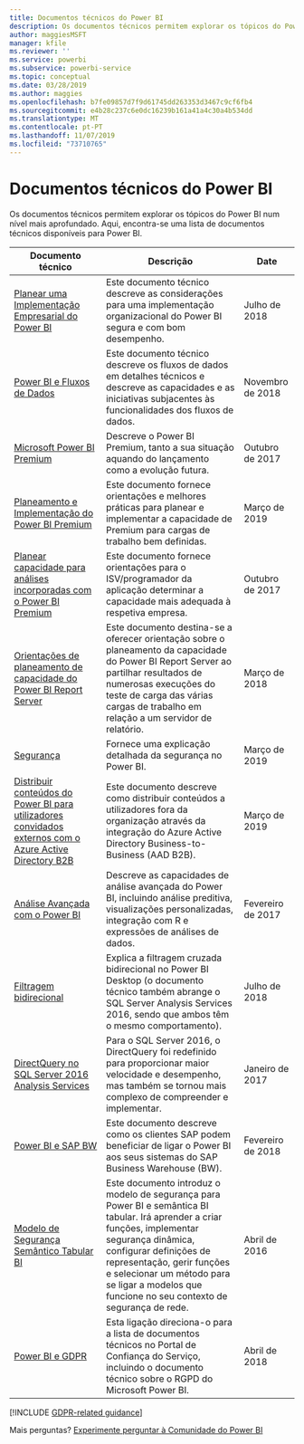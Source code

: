 ```yaml
---
title: Documentos técnicos do Power BI
description: Os documentos técnicos permitem explorar os tópicos do Power BI num nível mais aprofundado.
author: maggiesMSFT
manager: kfile
ms.reviewer: ''
ms.service: powerbi
ms.subservice: powerbi-service
ms.topic: conceptual
ms.date: 03/28/2019
ms.author: maggies
ms.openlocfilehash: b7fe09857d7f9d61745dd263353d3467c9cf6fb4
ms.sourcegitcommit: e4b28c237c6e0dc16239b161a41a4c30a4b534dd
ms.translationtype: MT
ms.contentlocale: pt-PT
ms.lasthandoff: 11/07/2019
ms.locfileid: "73710765"
---
```

# <a name="whitepapers-for-power-bi"></a>Documentos técnicos do Power BI

Os documentos técnicos permitem explorar os tópicos do Power BI num nível mais aprofundado. Aqui, encontra-se uma lista de documentos técnicos disponíveis para Power BI.

| Documento técnico | Descrição | Date |
| --- | --- | --- |
| [Planear uma Implementação Empresarial do Power BI](https://go.microsoft.com/fwlink/?linkid=2057861) |Este documento técnico descreve as considerações para uma implementação organizacional do Power BI segura e com bom desempenho. | Julho de 2018 |
| [Power BI e Fluxos de Dados](https://go.microsoft.com/fwlink/?linkid=2034388&clcid=0x409)| Este documento técnico descreve os fluxos de dados em detalhes técnicos e descreve as capacidades e as iniciativas subjacentes às funcionalidades dos fluxos de dados. | Novembro de 2018 |
| [Microsoft Power BI Premium](https://aka.ms/pbipremiumwhitepaper) |Descreve o Power BI Premium, tanto a sua situação aquando do lançamento como a evolução futura. | Outubro de 2017 |
| [Planeamento e Implementação do Power BI Premium](whitepaper-powerbi-premium-deployment.md)| Este documento fornece orientações e melhores práticas para planear e implementar a capacidade de Premium para cargas de trabalho bem definidas.| Março de 2019 |
| [Planear capacidade para análises incorporadas com o Power BI Premium](https://aka.ms/pbiewhitepaper) |Este documento fornece orientações para o ISV/programador da aplicação determinar a capacidade mais adequada à respetiva empresa. | Outubro de 2017 |
| [Orientações de planeamento de capacidade do Power BI Report Server](report-server/capacity-planning.md) |Este documento destina-se a oferecer orientação sobre o planeamento da capacidade do Power BI Report Server ao partilhar resultados de numerosas execuções do teste de carga das várias cargas de trabalho em relação a um servidor de relatório. | Março de 2018 |
| [Segurança](service-admin-power-bi-security.md) |Fornece uma explicação detalhada da segurança no Power BI. | Março de 2019 |
| [Distribuir conteúdos do Power BI para utilizadores convidados externos com o Azure Active Directory B2B](whitepaper-azure-b2b-power-bi.md)|Este documento descreve como distribuir conteúdos a utilizadores fora da organização através da integração do Azure Active Directory Business-to-Business (AAD B2B).| Março de 2019 |
| [Análise Avançada com o Power BI](https://info.microsoft.com/advanced-analytics-with-power-bi.html?Is=Website) |Descreve as capacidades de análise avançada do Power BI, incluindo análise preditiva, visualizações personalizadas, integração com R e expressões de análises de dados. | Fevereiro de 2017 |
| [Filtragem bidirecional](desktop-bidirectional-filtering.md) |Explica a filtragem cruzada bidirecional no Power BI Desktop (o documento técnico também abrange o SQL Server Analysis Services 2016, sendo que ambos têm o mesmo comportamento). | Julho de 2018 |
| [DirectQuery no SQL Server 2016 Analysis Services](https://blogs.msdn.microsoft.com/analysisservices/2017/04/06/directquery-in-sql-server-2016-analysis-services-whitepaper/) |Para o SQL Server 2016, o DirectQuery foi redefinido para proporcionar maior velocidade e desempenho, mas também se tornou mais complexo de compreender e implementar. | Janeiro de 2017 |
| [Power BI e SAP BW](https://aka.ms/powerbiandsapbw)| Este documento descreve como os clientes SAP podem beneficiar de ligar o Power BI aos seus sistemas do SAP Business Warehouse (BW).| Fevereiro de 2018 |
| [Modelo de Segurança Semântico Tabular BI](http://download.microsoft.com/download/D/2/0/D20E1C5F-72EA-4505-9F26-FEF9550EFD44/Securing%20the%20Tabular%20BI%20Semantic%20Model.docx) |Este documento introduz o modelo de segurança para Power BI e semântica BI tabular. Irá aprender a criar funções, implementar segurança dinâmica, configurar definições de representação, gerir funções e selecionar um método para se ligar a modelos que funcione no seu contexto de segurança de rede. | Abril de 2016 |
| [Power BI e GDPR](https://aka.ms/power-bi-gdpr-whitepaper)| Esta ligação direciona-o para a lista de documentos técnicos no Portal de Confiança do Serviço, incluindo o documento técnico sobre o RGPD do Microsoft Power BI. | Abril de 2018 |

[!INCLUDE [GDPR-related guidance](includes/gdpr-hybrid-note.md)]

Mais perguntas? [Experimente perguntar à Comunidade do Power BI](http://community.powerbi.com/)
